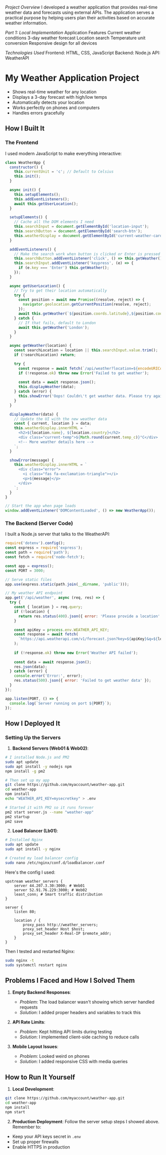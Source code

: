 *Project Overview*
I developed a weather application that provides real-time weather data and forecasts using external APIs. The application serves a practical purpose by helping users plan their activities based on accurate weather information.

*Part 1: Local Implementation*
Application Features
Current weather conditions
3-day weather forecast
Location search
Temperature unit conversion
Responsive design for all devices

*Technologies Used*
Frontend: HTML, CSS, JavaScript
Backend: Node.js 
API: WeatherAPI
# My Weather Application Project

- Shows real-time weather for any location
- Displays a 3-day forecast with high/low temps
- Automatically detects your location
- Works perfectly on phones and computers
- Handles errors gracefully

## How I Built It

### The Frontend 

I used modern JavaScript to make everything interactive:

```javascript
class WeatherApp {
  constructor() {
    this.currentUnit = 'c'; // Default to Celsius
    this.init();
  }

  async init() {
    this.setupElements();
    this.addEventListeners();
    await this.getUserLocation();
  }

  setupElements() {
    // Cache all the DOM elements I need
    this.searchInput = document.getElementById('location-input');
    this.searchButton = document.getElementById('search-btn');
    this.weatherDisplay = document.getElementById('current-weather-card');
  }

  addEventListeners() {
    // Make the search work when button is clicked or Enter is pressed
    this.searchButton.addEventListener('click', () => this.getWeather());
    this.searchInput.addEventListener('keypress', (e) => {
      if (e.key === 'Enter') this.getWeather();
    });
  }

  async getUserLocation() {
    // Try to get their location automatically
    try {
      const position = await new Promise((resolve, reject) => {
        navigator.geolocation.getCurrentPosition(resolve, reject);
      });
      await this.getWeather(`${position.coords.latitude},${position.coords.longitude}`);
    } catch {
      // If that fails, default to London
      await this.getWeather('London');
    }
  }

  async getWeather(location) {
    const searchLocation = location || this.searchInput.value.trim();
    if (!searchLocation) return;

    try {
      const response = await fetch(`/api/weather?location=${encodeURIComponent(searchLocation)}`);
      if (!response.ok) throw new Error('Failed to get weather');
      
      const data = await response.json();
      this.displayWeather(data);
    } catch (error) {
      this.showError('Oops! Couldn\'t get weather data. Please try again.');
    }
  }

  displayWeather(data) {
    // Update the UI with the new weather data
    const { current, location } = data;
    this.weatherDisplay.innerHTML = `
      <h2>${location.name}, ${location.country}</h2>
      <div class="current-temp">${Math.round(current.temp_c)}°C</div>
      <!-- More weather details here -->
    `;
  }

  showError(message) {
    this.weatherDisplay.innerHTML = `
      <div class="error">
        <i class="fas fa-exclamation-triangle"></i>
        <p>${message}</p>
      </div>
    `;
  }
}

// Start the app when page loads
window.addEventListener('DOMContentLoaded', () => new WeatherApp());
```

### The Backend (Server Code)

I built a Node.js server that talks to the WeatherAPI:

```javascript
require('dotenv').config();
const express = require('express');
const path = require('path');
const fetch = require('node-fetch');

const app = express();
const PORT = 3000;

// Serve static files
app.use(express.static(path.join(__dirname, 'public')));

// My weather API endpoint
app.get('/api/weather', async (req, res) => {
  try {
    const { location } = req.query;
    if (!location) {
      return res.status(400).json({ error: 'Please provide a location' });
    }

    const apiKey = process.env.WEATHER_API_KEY;
    const response = await fetch(
      `https://api.weatherapi.com/v1/forecast.json?key=${apiKey}&q=${location}&days=5`
    );
    
    if (!response.ok) throw new Error('Weather API failed');
    
    const data = await response.json();
    res.json(data);
  } catch (error) {
    console.error('Error:', error);
    res.status(500).json({ error: 'Failed to get weather data' });
  }
});

app.listen(PORT, () => {
  console.log(`Server running on port ${PORT}`);
});
```

## How I Deployed It

### Setting Up the Servers

1. **Backend Servers (Web01 & Web02)**:
```bash
# I installed Node.js and PM2
sudo apt update
sudo apt install -y nodejs npm
npm install -g pm2

# Then set up my app
git clone https://github.com/myaccount/weather-app.git
cd weather-app
npm install
echo "WEATHER_API_KEY=mysecretkey" > .env

# Started it with PM2 so it runs forever
pm2 start server.js --name "weather-app"
pm2 startup
pm2 save
```

2. **Load Balancer (Lb01)**:
```bash
# Installed Nginx
sudo apt update
sudo apt install -y nginx

# Created my load balancer config
sudo nano /etc/nginx/conf.d/loadbalancer.conf
```

Here's the config I used:
```nginx
upstream weather_servers {
    server 44.207.3.30:3000; # Web01
    server 52.91.76.229:3000; # Web02
    least_conn; # Smart traffic distribution
}

server {
    listen 80;
    
    location / {
        proxy_pass http://weather_servers;
        proxy_set_header Host $host;
        proxy_set_header X-Real-IP $remote_addr;
    }
}
```

Then I tested and restarted Nginx:
```bash
sudo nginx -t
sudo systemctl restart nginx
```

## Problems I Faced and How I Solved Them

1. **Empty Backend Responses**:
   - *Problem*: The load balancer wasn't showing which server handled requests
   - *Solution*: I added proper headers and variables to track this

2. **API Rate Limits**:
   - *Problem*: Kept hitting API limits during testing
   - *Solution*: I implemented client-side caching to reduce calls

3. **Mobile Layout Issues**:
   - *Problem*: Looked weird on phones
   - *Solution*: I added responsive CSS with media queries

## How to Run It Yourself

1. **Local Development**:
```bash
git clone https://github.com/myaccount/weather-app.git
cd weather-app
npm install
npm start
```

2. **Production Deployment**:
Follow the server setup steps I showed above. Remember to:
- Keep your API keys secret in `.env`
- Set up proper firewalls
- Enable HTTPS in production


